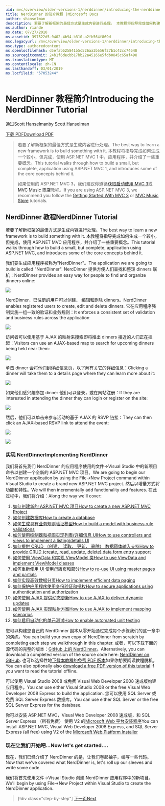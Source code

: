 ```yaml
---
uid: mvc/overview/older-versions-1/nerddinner/introducing-the-nerddinner-tutorial
title: NerdDinner 的简介教程 |Microsoft Docs
author: shanselman
description: 若要了解新框架的最佳方式是生成内容进行处理。 本教程将指导完成如何构建很小，但完成后，应用程序使用 ASP.NE...
ms.author: riande
ms.date: 07/27/2010
ms.assetid: 397522d5-0402-4b94-b810-a2fb564f869d
msc.legacyurl: /mvc/overview/older-versions-1/nerddinner/introducing-the-nerddinner-tutorial
msc.type: authoredcontent
ms.openlocfilehash: d5efab525841b5c526aa3b656f27b1c42cc74648
ms.sourcegitcommit: 24b1f6decbb17bb22a45166e5fdb0845c65af498
ms.translationtype: MT
ms.contentlocale: zh-CN
ms.lasthandoff: 03/01/2019
ms.locfileid: "57053244"
---
```

<a name="introducing-the-nerddinner-tutorial"></a><span data-ttu-id="8fa12-104">NerdDinner 教程简介</span><span class="sxs-lookup"><span data-stu-id="8fa12-104">Introducing the NerdDinner Tutorial</span></span>
====================
<span data-ttu-id="8fa12-105">通过[Scott Hanselman](https://github.com/shanselman)</span><span class="sxs-lookup"><span data-stu-id="8fa12-105">by [Scott Hanselman](https://github.com/shanselman)</span></span>

[<span data-ttu-id="8fa12-106">下载 PDF</span><span class="sxs-lookup"><span data-stu-id="8fa12-106">Download PDF</span></span>](http://aspnetmvcbook.s3.amazonaws.com/aspnetmvc-nerdinner_v1.pdf)

> <span data-ttu-id="8fa12-107">若要了解新框架的最佳方式是生成内容进行处理。</span><span class="sxs-lookup"><span data-stu-id="8fa12-107">The best way to learn a new framework is to build something with it.</span></span> <span data-ttu-id="8fa12-108">本教程将指导完成如何生成一个较小，但完成，使用 ASP.NET MVC 1 中，应用程序，并介绍了一些重要概念。</span><span class="sxs-lookup"><span data-stu-id="8fa12-108">This tutorial walks through how to build a small, but complete, application using ASP.NET MVC 1, and introduces some of the core concepts behind it.</span></span>
> 
> <span data-ttu-id="8fa12-109">如果使用的 ASP.NET MVC 3，我们建议你遵循[获取启动使用 MVC 3](../../older-versions/getting-started-with-aspnet-mvc3/cs/intro-to-aspnet-mvc-3.md)或[MVC Music 商店](../../older-versions/mvc-music-store/mvc-music-store-part-1.md)教程。</span><span class="sxs-lookup"><span data-stu-id="8fa12-109">If you are using ASP.NET MVC 3, we recommend you follow the [Getting Started With MVC 3](../../older-versions/getting-started-with-aspnet-mvc3/cs/intro-to-aspnet-mvc-3.md) or [MVC Music Store](../../older-versions/mvc-music-store/mvc-music-store-part-1.md) tutorials.</span></span>


## <a name="nerddinner-tutorial"></a><span data-ttu-id="8fa12-110">NerdDinner 教程</span><span class="sxs-lookup"><span data-stu-id="8fa12-110">NerdDinner Tutorial</span></span>

<span data-ttu-id="8fa12-111">若要了解新框架的最佳方式是生成内容进行处理。</span><span class="sxs-lookup"><span data-stu-id="8fa12-111">The best way to learn a new framework is to build something with it.</span></span> <span data-ttu-id="8fa12-112">本教程将指导完成如何生成一个较小，但完成，使用 ASP.NET MVC 应用程序，并介绍了一些重要概念。</span><span class="sxs-lookup"><span data-stu-id="8fa12-112">This tutorial walks through how to build a small, but complete, application using ASP.NET MVC, and introduces some of the core concepts behind it.</span></span>

<span data-ttu-id="8fa12-113">我们要生成应用程序被称为"NerdDinner"。</span><span class="sxs-lookup"><span data-stu-id="8fa12-113">The application we are going to build is called "NerdDinner".</span></span> <span data-ttu-id="8fa12-114">NerdDinner 提供方便人们查找和整理 dinners 联机：</span><span class="sxs-lookup"><span data-stu-id="8fa12-114">NerdDinner provides an easy way for people to find and organize dinners online:</span></span>

![](introducing-the-nerddinner-tutorial/_static/image1.png)

<span data-ttu-id="8fa12-115">NerdDinner，已注册的用户可以创建、 编辑和删除 dinners。</span><span class="sxs-lookup"><span data-stu-id="8fa12-115">NerdDinner enables registered users to create, edit and delete dinners.</span></span> <span data-ttu-id="8fa12-116">它在应用程序强制实施一组一致的验证和业务规则：</span><span class="sxs-lookup"><span data-stu-id="8fa12-116">It enforces a consistent set of validation and business rules across the application:</span></span>

![](introducing-the-nerddinner-tutorial/_static/image2.png)

<span data-ttu-id="8fa12-117">访问者可以使用基于 AJAX 的映射来搜索即将推出 dinners 接近的人们正在挂起：</span><span class="sxs-lookup"><span data-stu-id="8fa12-117">Visitors can use an AJAX-based map to search for upcoming dinners being held near them:</span></span>

![](introducing-the-nerddinner-tutorial/_static/image3.png)

<span data-ttu-id="8fa12-118">单击 dinner 会将他们到详细信息页，以了解有关它的详细信息：</span><span class="sxs-lookup"><span data-stu-id="8fa12-118">Clicking a dinner will take them to a details page where they can learn more about it:</span></span>

![](introducing-the-nerddinner-tutorial/_static/image4.png)

<span data-ttu-id="8fa12-119">如果他们感兴趣参加 dinner 他们可以登录，或在网站注册：</span><span class="sxs-lookup"><span data-stu-id="8fa12-119">If they are interested in attending the dinner they can login or register on the site:</span></span>

![](introducing-the-nerddinner-tutorial/_static/image5.png)

<span data-ttu-id="8fa12-120">然后，他们可以单击来参与活动的基于 AJAX 的 RSVP 链接：</span><span class="sxs-lookup"><span data-stu-id="8fa12-120">They can then click an AJAX-based RSVP link to attend the event:</span></span>

![](introducing-the-nerddinner-tutorial/_static/image6.png)

![](introducing-the-nerddinner-tutorial/_static/image7.png)

### <a name="implementing-nerddinner"></a><span data-ttu-id="8fa12-121">实现 NerdDinner</span><span class="sxs-lookup"><span data-stu-id="8fa12-121">Implementing NerdDinner</span></span>

<span data-ttu-id="8fa12-122">我们将首先我们 NerdDinner 的应用程序使用的文件-&gt;Visual Studio 中的新项目命令以创建一个全新的 ASP.NET MVC 项目。</span><span class="sxs-lookup"><span data-stu-id="8fa12-122">We are going to begin our NerdDinner application by using the File-&gt;New Project command within Visual Studio to create a brand new ASP.NET MVC project.</span></span> <span data-ttu-id="8fa12-123">然后以增量方式将功能和特性。</span><span class="sxs-lookup"><span data-stu-id="8fa12-123">We will then incrementally add functionality and features.</span></span> <span data-ttu-id="8fa12-124">在此过程中，我们将介绍：</span><span class="sxs-lookup"><span data-stu-id="8fa12-124">Along the way we'll cover:</span></span>

1. [<span data-ttu-id="8fa12-125">如何创建新的 ASP.NET MVC 项目</span><span class="sxs-lookup"><span data-stu-id="8fa12-125">How to create a new ASP.NET MVC Project</span></span>](# "创建新的 ASP.NET MVC 项目")
2. [<span data-ttu-id="8fa12-126">如何创建数据库</span><span class="sxs-lookup"><span data-stu-id="8fa12-126">How to create a database</span></span>](# "创建数据库")
3. [<span data-ttu-id="8fa12-127">如何生成具有业务规则验证模型</span><span class="sxs-lookup"><span data-stu-id="8fa12-127">How to build a model with business rule validations</span></span>](# "生成具有业务规则验证功能的模型")
4. [<span data-ttu-id="8fa12-128">如何使用控制器和视图实现列表/详细信息 UI</span><span class="sxs-lookup"><span data-stu-id="8fa12-128">How to use controllers and views to implement a listing/details UI</span></span>](# "使用控制器和视图实现列表/详细信息 UI")
5. <span data-ttu-id="8fa12-129">[如何提供 CRUD （创建、 读取、 更新、 删除） 数据窗体输入支持](# "提供 CRUD （创建、 读取、 更新、 删除） 数据窗体项支持")</span><span class="sxs-lookup"><span data-stu-id="8fa12-129">[How to provide CRUD (create, read, update, delete) data form entry support](# "Provide CRUD (Create, Read, Update, Delete) Data Form Entry Support")</span></span>
6. [<span data-ttu-id="8fa12-130">如何使用 ViewData 和实现 ViewModel 类</span><span class="sxs-lookup"><span data-stu-id="8fa12-130">How to use ViewData and implement ViewModel classes</span></span>](# "使用 ViewData 和实现 ViewModel 类")
7. [<span data-ttu-id="8fa12-131">如何重新使用 UI 使用母版页和部分</span><span class="sxs-lookup"><span data-stu-id="8fa12-131">How to re-use UI using master pages and partials</span></span>](# "重复使用 UI 使用母版页和部分")
8. [<span data-ttu-id="8fa12-132">如何实现高效数据分页</span><span class="sxs-lookup"><span data-stu-id="8fa12-132">How to implement efficient data paging</span></span>](# "实现高效数据分页")
9. [<span data-ttu-id="8fa12-133">如何保护应用程序使用身份验证和授权</span><span class="sxs-lookup"><span data-stu-id="8fa12-133">How to secure applications using authentication and authorization</span></span>](# "安全应用程序使用的身份验证和授权")
10. [<span data-ttu-id="8fa12-134">如何使用 AJAX 提供动态更新</span><span class="sxs-lookup"><span data-stu-id="8fa12-134">How to use AJAX to deliver dynamic updates</span></span>](# "使用 AJAX 提供动态更新到")
11. [<span data-ttu-id="8fa12-135">如何使用 AJAX 实现映射方案</span><span class="sxs-lookup"><span data-stu-id="8fa12-135">How to use AJAX to implement mapping scenarios</span></span>](# "使用 AJAX 实现映射方案")
12. [<span data-ttu-id="8fa12-136">如何启用自动化的单元测试</span><span class="sxs-lookup"><span data-stu-id="8fa12-136">How to enable automated unit testing</span></span>](# "启用自动单元测试")

<span data-ttu-id="8fa12-137">您可以构建您自己的 NerdDinner 副本从零开始通过完成每个步骤我们的这一章中的演练。</span><span class="sxs-lookup"><span data-stu-id="8fa12-137">You can build your own copy of NerdDinner from scratch by completing each step we walkthrough in this chapter.</span></span> <span data-ttu-id="8fa12-138">或者，可以下载下面的源代码的完整的版本：[GitHub 上的 NerdDinner](https://github.com/AspNetMVPSamples/NerdDinner)。</span><span class="sxs-lookup"><span data-stu-id="8fa12-138">Alternatively, you can download a completed version of the source code here: [NerdDinner on GitHub](https://github.com/AspNetMVPSamples/NerdDinner).</span></span> <span data-ttu-id="8fa12-139">也可以选择性地[下载本教程的免费 PDF 版本](http://aspnetmvcbook.s3.amazonaws.com/aspnetmvc-nerdinner_v1.pdf)如果你想要阅读教程脱机。</span><span class="sxs-lookup"><span data-stu-id="8fa12-139">You can also optionally also [download a free PDF version of this tutorial](http://aspnetmvcbook.s3.amazonaws.com/aspnetmvc-nerdinner_v1.pdf) if you want to read the tutorial offline.</span></span>

<span data-ttu-id="8fa12-140">可以使用 Visual Studio 2008 或免费 Visual Web Developer 2008 速成版构建应用程序。</span><span class="sxs-lookup"><span data-stu-id="8fa12-140">You can use either Visual Studio 2008 or the free Visual Web Developer 2008 Express to build the application.</span></span> <span data-ttu-id="8fa12-141">您可以使用 SQL Server 或免费 SQL Server Express 数据库。</span><span class="sxs-lookup"><span data-stu-id="8fa12-141">You can use either SQL Server or the free SQL Server Express for the database.</span></span>

<span data-ttu-id="8fa12-142">你可以安装 ASP.NET MVC，Visual Web Developer 2008 速成版，和 SQL Server Express （所有免费） 使用 V2 的[Microsoft Web 平台安装程序](https://www.microsoft.com/web/downloads/platform.aspx)</span><span class="sxs-lookup"><span data-stu-id="8fa12-142">You can install ASP.NET MVC, Visual Web Developer 2008 Express, and SQL Server Express (all free) using V2 of the [Microsoft Web Platform Installer](https://www.microsoft.com/web/downloads/platform.aspx)</span></span>

### <a name="now-lets-get-started"></a><span data-ttu-id="8fa12-143">现在让我们开始吧...</span><span class="sxs-lookup"><span data-stu-id="8fa12-143">Now let's get started....</span></span>

<span data-ttu-id="8fa12-144">现在，我们已经介绍了 NerdDinner 的是，让我们卷起袖子，编写一些代码。</span><span class="sxs-lookup"><span data-stu-id="8fa12-144">Now that we've covered what NerdDinner is, let's roll up our sleeves and write some code.</span></span>

<span data-ttu-id="8fa12-145">我们将首先使用文件-&gt;Visual Studio 创建 NerdDinner 应用程序中的新项目。</span><span class="sxs-lookup"><span data-stu-id="8fa12-145">We'll begin by using File-&gt;New Project within Visual Studio to create the NerdDinner application.</span></span>

> [!div class="step-by-step"]
> [<span data-ttu-id="8fa12-146">下一页</span><span class="sxs-lookup"><span data-stu-id="8fa12-146">Next</span></span>](create-a-new-aspnet-mvc-project.md)
